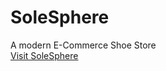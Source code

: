 # SoleSphere
A modern E-Commerce Shoe Store <br>
<a href="https://sole-sphere.netlify.app/" target="_blank">Visit SoleSphere</a>
